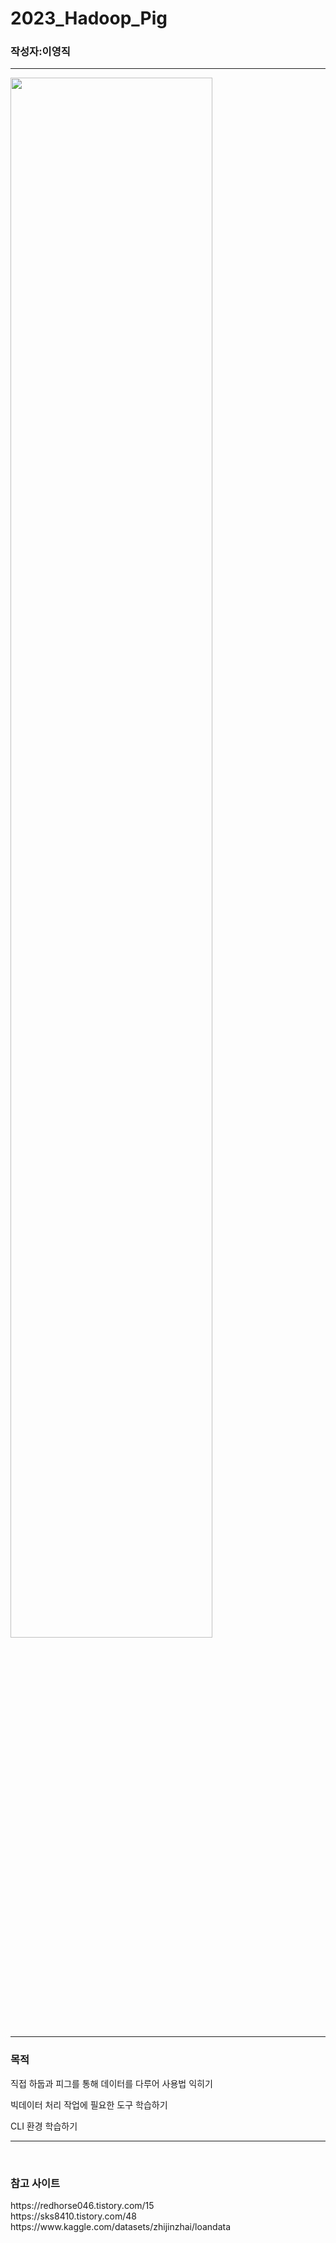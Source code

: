 # 2023_Hadoop_Pig
<h3>작성자:이영직</h3>
<hr/>
<img width="80%" src="https://github.com/lee-young-jik/2023_Hadoop_Pig/assets/91588673/b9ed06ca-1741-4580-a125-234e9cd3f06c"/>
<hr/>


<h3>목적</h3>
<p>직접 하둡과 피그를 통해 데이터를 다루어 사용법 익히기</p>
<p>빅데이터 처리 작업에 필요한 도구 학습하기</p>
<p>CLI 환경 학습하기</p>
<hr/>
<br/>

<h3>참고 사이트</h3>
<div>https://redhorse046.tistory.com/15</div>
<div>https://sks8410.tistory.com/48</div>
<div>https://www.kaggle.com/datasets/zhijinzhai/loandata</div>


